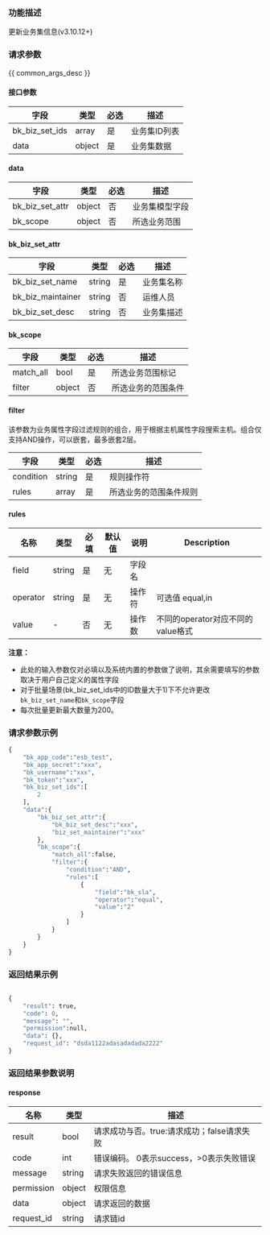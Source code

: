 ### 功能描述

更新业务集信息(v3.10.12+)

### 请求参数

{{ common_args_desc }}

#### 接口参数

| 字段      |  类型      | 必选   |  描述      |
|-----------|------------|--------|------------|
| bk_biz_set_ids | array  | 是  | 业务集ID列表 |
| data           | object | 是 | 业务集数据 |

#### data

| 字段      |  类型      | 必选   |  描述      |
|-----------|------------|--------|------------|
| bk_biz_set_attr |  object  | 否     | 业务集模型字段 |
| bk_scope  |  object  | 否     | 所选业务范围 |

#### bk_biz_set_attr

| 字段      |  类型      | 必选   |  描述      |
|-----------|------------|--------|------------|
| bk_biz_set_name   |  string  | 是     | 业务集名称|
| bk_biz_maintainer |  string  | 否     | 运维人员 |
| bk_biz_set_desc   |  string  | 否     | 业务集描述 |

#### bk_scope

| 字段      |  类型      | 必选   |  描述      |
|-----------|------------|--------|------------|
| match_all |  bool  | 是     | 所选业务范围标记|
| filter    |  object| 否     | 所选业务的范围条件 |

#### filter

该参数为业务属性字段过滤规则的组合，用于根据主机属性字段搜索主机。组合仅支持AND操作，可以嵌套，最多嵌套2层。

| 字段      |  类型      | 必选   |  描述      |
|-----------|------------|--------|------------|
| condition |  string  | 是    | 规则操作符|
| rules |  array  | 是     | 所选业务的范围条件规则 |


#### rules

| 名称     | 类型   | 必填 | 默认值 | 说明   | Description                                                  |
| -------- | ------ | ---- | ------ | ------ | ------------------------------------------------------------ |
| field    | string | 是   | 无     | 字段名 |                                                              |
| operator | string | 是   | 无     | 操作符 | 可选值 equal,in |
| value    | -      | 否   | 无     | 操作数 | 不同的operator对应不同的value格式                            |


**注意：**
- 此处的输入参数仅对必填以及系统内置的参数做了说明，其余需要填写的参数取决于用户自己定义的属性字段
- 对于批量场景(bk_biz_set_ids中的ID数量大于1)下不允许更改`bk_biz_set_name`和`bk_scope`字段
- 每次批量更新最大数量为200。

### 请求参数示例

```python
{
    "bk_app_code":"esb_test",
    "bk_app_secret":"xxx",
    "bk_username":"xxx",
    "bk_token":"xxx",
    "bk_biz_set_ids":[
        2
    ],
    "data":{
        "bk_biz_set_attr":{
            "bk_biz_set_desc":"xxx",
            "biz_set_maintainer":"xxx"
        },
        "bk_scope":{
            "match_all":false,
            "filter":{
                "condition":"AND",
                "rules":[
                    {
                        "field":"bk_sla",
                        "operator":"equal",
                        "value":"2"
                    }
                ]
            }
        }
    }
}
```

### 返回结果示例

```python

{
    "result": true,
    "code": 0,
    "message": "",
    "permission":null,
    "data": {},
    "request_id": "dsda1122adasadadada2222"
}
```

### 返回结果参数说明
#### response

| 名称    | 类型   | 描述                                    |
| ------- | ------ | ------------------------------------- |
| result  | bool   | 请求成功与否。true:请求成功；false请求失败 |
| code    | int    | 错误编码。 0表示success，>0表示失败错误    |
| message | string | 请求失败返回的错误信息                    |
| permission    | object | 权限信息    |
| data    | object | 请求返回的数据                           |
| request_id    | string | 请求链id    |
